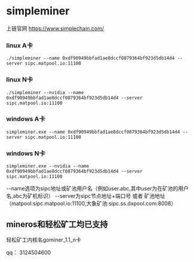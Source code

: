 # simpleminer

上链官网 https://www.simplechain.com/

### linux A卡 
```
./simpleminer --name 0xdf90949bbfad1ae8dccf0879364bf923d5db14d4 --server sipc.matpool.io:11100
```

### linux N卡 
```
./simpleminer --nvidia --name 0xdf90949bbfad1ae8dccf0879364bf923d5db14d4 --server sipc.matpool.io:11100
```

### windows A卡 
```
simpleminer.exe --name 0xdf90949bbfad1ae8dccf0879364bf923d5db14d4 --server sipc.matpool.io:11100
```

### windows N卡 
```
simpleminer.exe --nvidia --name 0xdf90949bbfad1ae8dccf0879364bf923d5db14d4 --server sipc.matpool.io:11100
```
--name选项为sipc地址或矿池用户名（例如user.abc,其中user为在矿池的用户名,abc为矿机标识）
--server为sipc节点地址+端口号 或者 矿池地址（matpool:sipc.matpool.io:11100,大象矿池:sipc.ss.dxpool.com:8008）


## mineros和轻松矿工均已支持

轻松矿工内核名gominer_1.1_n卡

qq： 3124504600
